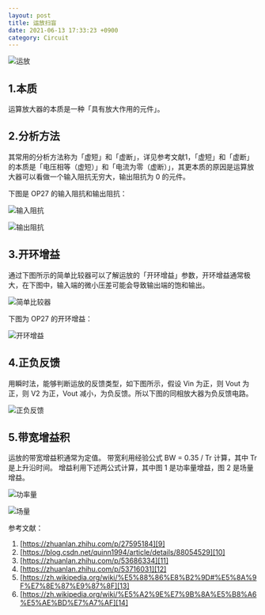 ```yaml
---
layout: post
title: 运放扫盲
date: 2021-06-13 17:33:23 +0900
category: Circuit
---
```


![运放][1]

## 1.本质

运算放大器的本质是一种「具有放大作用的元件」。

## 2.分析方法

其常用的分析方法称为「虚短」和「虚断」，详见参考文献1，「虚短」和「虚断」的本质是「电压相等（虚短）」和「电流为零（虚断）」，其更本质的原因是运算放大器可以看做一个输入阻抗无穷大，输出阻抗为 0 的元件。

下图是 OP27 的输入阻抗和输出阻抗：

![输入阻抗][2]

![输出阻抗][3]

## 3.开环增益

通过下图所示的简单比较器可以了解运放的「开环增益」参数，开环增益通常极大，在下图中，输入端的微小压差可能会导致输出端的饱和输出。

![简单比较器][4]

下图为 OP27 的开环增益：

![开环增益][5]

## 4.正负反馈

用瞬时法，能够判断运放的反馈类型，如下图所示，假设 Vin 为正，则 Vout 为正，则 V2 为正，Vout 减小，为负反馈。所以下图的同相放大器为负反馈电路。

![正负反馈][6]

## 5.带宽增益积

运放的带宽增益积通常为定值。
带宽利用经验公式 BW = 0.35 / Tr 计算，其中 Tr 是上升沿时间。
增益利用下述两公式计算，其中图 1 是功率量增益，图 2 是场量增益。

![功率量][7]

![场量][8]

参考文献：
1. [https://zhuanlan.zhihu.com/p/27595184][9]
2. [https://blog.csdn.net/quinn1994/article/details/88054529][10]
3. [https://zhuanlan.zhihu.com/p/53686334][11]
4. [https://zhuanlan.zhihu.com/p/53716031][12]
5. [https://zh.wikipedia.org/wiki/%E5%88%86%E8%B2%9D#%E5%8A%9F%E7%8E%87%E9%87%8F][13]
6. [https://zh.wikipedia.org/wiki/%E5%A2%9E%E7%9B%8A%E5%B8%A6%E5%AE%BD%E7%A7%AF][14]


  [1]: http://static.zybuluo.com/tudouchuixue/t939soirqy5li7k2sfyw5ew7/image_1f4rfqulbib01t6t1vsihk6vii9.png
  [2]: http://static.zybuluo.com/tudouchuixue/p6zls31aohzgavnpviiu8vuy/image_1f4r0g0hs1rhq1gjpbfme9l7ra9.png
  [3]: http://static.zybuluo.com/tudouchuixue/u9sm04o3oeu65st6zoguldvp/image_1f4r0gevb1gmk1huf1aka105i9r7m.png
  [4]: http://static.zybuluo.com/tudouchuixue/bc5blmgpdfsj92j0fhww8ecj/image_1f4r1j6fd1lrp1upa1qe0v06tag1g.png
  [5]: http://static.zybuluo.com/tudouchuixue/o6bambatzk75wk4zpp5rjs6p/image_1f4r1ievejjr1beg197m16vi18ec13.png
  [6]: http://static.zybuluo.com/tudouchuixue/q9994no0nj7bspsz6z5p8lat/image_1f4ukf17teu91jpc7aqsda18cc9.png
  [7]: http://static.zybuluo.com/tudouchuixue/vdm0rlyy1pqq8ejchv7cmkz9/image_1f4ukpviv1ogmu071epl3ubvlqm.png
  [8]: http://static.zybuluo.com/tudouchuixue/89m4gas8ga0znr7u0bo96el7/image_1f4ukq77j1jucqgrcm51iumrio13.png
  [9]: https://zhuanlan.zhihu.com/p/27595184
  [10]: https://blog.csdn.net/quinn1994/article/details/88054529
  [11]: https://zhuanlan.zhihu.com/p/53686334
  [12]: https://zhuanlan.zhihu.com/p/53716031
  [13]: https://zh.wikipedia.org/wiki/%E5%88%86%E8%B2%9D#%E5%8A%9F%E7%8E%87%E9%87%8F
  [14]: https://zh.wikipedia.org/wiki/%E5%A2%9E%E7%9B%8A%E5%B8%A6%E5%AE%BD%E7%A7%AF